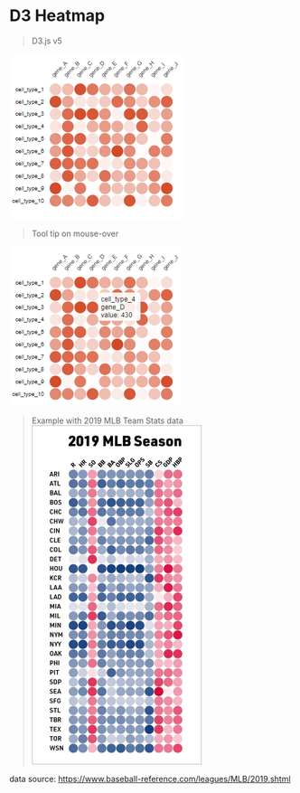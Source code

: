 # D3 Heatmap

> D3.js v5

![Screenshot](https://raw.githubusercontent.com/brudnerm/d3heatmap/master/d3heatmap_v1.0_screenshot.PNG)

> Tool tip on mouse-over

![Tooltip Screenshot](https://raw.githubusercontent.com/brudnerm/d3heatmap/master/d3heatmap_v1.0_tooltip.PNG)

> Example with 2019 MLB Team Stats data
![Tooltip Screenshot](https://raw.githubusercontent.com/brudnerm/d3heatmap/master/examples/2019-MLB.jpg)

data source: https://www.baseball-reference.com/leagues/MLB/2019.shtml
